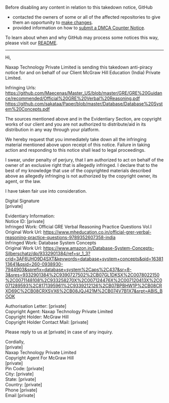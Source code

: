 Before disabling any content in relation to this takedown notice, GitHub
- contacted the owners of some or all of the affected repositories to give them an opportunity to [make changes](https://docs.github.com/en/github/site-policy/dmca-takedown-policy#a-how-does-this-actually-work).
- provided information on how to [submit a DMCA Counter Notice](https://docs.github.com/en/articles/guide-to-submitting-a-dmca-counter-notice).

To learn about when and why GitHub may process some notices this way, please visit our [README](https://github.com/github/dmca/blob/master/README.md#anatomy-of-a-takedown-notice).

---

Hi,

Naxap Technology Private Limited is sending this takedown anti-piracy notice for and on behalf of our Client McGraw Hill Education (India) Private Limited.

Infringing Urls:  
https://github.com/Maecenas/Master_US/blob/master/GRE/GRE%20Guidance/recommended/Official%20GRE%20Verbal%20Reasoning.pdf  
https://github.com/sakataa/Paper/blob/master/Database/Database%20System%20Concepts.pdf

The sources mentioned above and in the Evidentiary Section, are copyright works of our client and you are not authorized to distribute/aid in its distribution in any way through your platform.

We hereby request that you immediately take down all the infringing material mentioned above upon receipt of this notice. Failure in taking action and responding to this notice shall lead to legal proceedings.

I swear, under penalty of perjury, that I am authorized to act on behalf of the owner of an exclusive right that is allegedly infringed. I declare that to the best of my knowledge that use of the copyrighted materials described above as allegedly infringing is not authorized by the copyright owner, its agent, or the law.

I have taken fair use into consideration.

Digital Signature  
[private]

Evidentiary Information:  
Notice ID: [private]  
Infringed Work: Official GRE Verbal Reasoning Practice Questions Vol.I  
Original Work Url: https://www.mheducation.co.in/official-grer-verbal-reasoning-practice-questions-9789352607358-india  
Infringed Work: Database System Concepts  
Original Work Url: https://www.amazon.in/Database-System-Concepts-Silberschatz/dp/9332901384/ref=sr_1_3?crid=3AF6UHO9D4SXT&keywords=database+system+concepts&qid=1638113641&qsid=260-0938930-7944903&sprefix=database+system%2Caps%2C437&sr=8-3&sres=9332901384%2C9390727502%2CB07GL1DKSX%2C0078022150%2C0071148108%2C933258270X%2C007124476X%2C007120413X%2C0071289593%2C8171395961%2C9339212126%2CB07BPBHW1P%2CB08CRXD69C%2CB08CRXSVX6%2CB08JQJ421M%2CB074V7B1X7&srpt=ABIS_BOOK

Authorisation Letter: [private]  
Copyright Agent: Naxap Technology Private Limited  
Copyright Holder: McGraw Hill  
Copyright Holder Contact Mail: [private]


Please reply to us at [private] in case of any inquiry.

Cordially,  
[private]  
Naxap Technology Private Limited  
Copyright Agent For McGraw Hill  
[private]  
Pin Code: [private]  
City: [private]  
State: [private]  
Country: [private]  
Phone [private]  
Email [private]  
